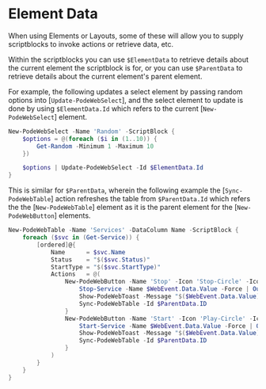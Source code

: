 # Element Data

When using Elements or Layouts, some of these will allow you to supply scriptblocks to invoke actions or retrieve data, etc.

Within the scriptblocks you can use `$ElementData` to retrieve details about the current element the scriptblock is for, or you can use `$ParentData` to retrieve details about the current element's parent element.

For example, the following updates a select element by passing random options into [`Update-PodeWebSelect`], and the select element to update is done by using `$ElementData.Id` which refers to the current [`New-PodeWebSelect`] element.

```powershell
New-PodeWebSelect -Name 'Random' -ScriptBlock {
    $options = @(foreach ($i in (1..10)) {
        Get-Random -Minimum 1 -Maximum 10
    })

    $options | Update-PodeWebSelect -Id $ElementData.Id
}
```

This is similar for `$ParentData`, wherein the following example the [`Sync-PodeWebTable`] action refreshes the table from `$ParentData.Id` which refers the the [`New-PodeWebTable`] element as it is the parent element for the [`New-PodeWebButton`] elements.

```powershell
New-PodeWebTable -Name 'Services' -DataColumn Name -ScriptBlock {
    foreach ($svc in (Get-Service)) {
        [ordered]@{
            Name      = $svc.Name
            Status    = "$($svc.Status)"
            StartType = "$($svc.StartType)"
            Actions   = @(
                New-PodeWebButton -Name 'Stop' -Icon 'Stop-Circle' -IconOnly -ScriptBlock {
                    Stop-Service -Name $WebEvent.Data.Value -Force | Out-Null
                    Show-PodeWebToast -Message "$($WebEvent.Data.Value) stopped"
                    Sync-PodeWebTable -Id $ParentData.ID
                }
                New-PodeWebButton -Name 'Start' -Icon 'Play-Circle' -IconOnly -ScriptBlock {
                    Start-Service -Name $WebEvent.Data.Value -Force | Out-Null
                    Show-PodeWebToast -Message "$($WebEvent.Data.Value) started"
                    Sync-PodeWebTable -Id $ParentData.ID
                }
            )
        }
    }
}
```

